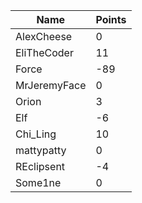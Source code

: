 | Name         | Points |
|--------------|--------|
| AlexCheese   | 0      |
| EliTheCoder  | 11     |
| Force        | -89    |
| MrJeremyFace | 0      |
| Orion        | 3      |
| Elf          | -6     |
| Chi_Ling     | 10     |
| mattypatty   | 0      |
| REclipsent   | -4     |
| Some1ne      | 0      |